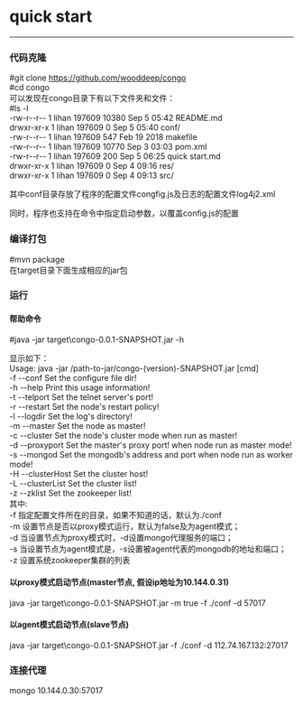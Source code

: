 # quick start
***


### 代码克隆
#git clone https://github.com/wooddeep/congo  
#cd congo  
可以发现在congo目录下有以下文件夹和文件：     
#ls -l  
-rw-r--r-- 1 lihan 197609 10380 Sep  5 05:42 README.md  
drwxr-xr-x 1 lihan 197609     0 Sep  5 05:40 conf/  
-rw-r--r-- 1 lihan 197609   547 Feb 19  2018 makefile  
-rw-r--r-- 1 lihan 197609 10770 Sep  3 03:03 pom.xml  
-rw-r--r-- 1 lihan 197609   200 Sep  5 06:25 quick start.md  
drwxr-xr-x 1 lihan 197609     0 Sep  4 09:16 res/  
drwxr-xr-x 1 lihan 197609     0 Sep  4 09:13 src/  

其中conf目录存放了程序的配置文件congfig.js及日志的配置文件log4j2.xml  

同时，程序也支持在命令中指定启动参数，以覆盖config.js的配置
 
### 编译打包
#mvn package  
在target目录下面生成相应的jar包

### 运行

#### 帮助命令
#java -jar target\congo-0.0.1-SNAPSHOT.jar -h

显示如下：  
Usage: java -jar /path-to-jar/congo-(version)-SNAPSHOT.jar [cmd]  
        -f      --conf  Set the configure file dir!  
        -h      --help  Print this usage information!  
        -t      --telport       Set the telnet server's port!  
        -r      --restart       Set the node's restart policy!  
        -l      --logdir        Set the log's directory!  
        -m      --master        Set the node as master!  
        -c      --cluster       Set the node's cluster mode when run as master!  
        -d      --proxyport     Set the master's proxy port! when node run as master mode!  
        -s      --mongod        Set the mongodb's address and port when node run as worker mode!  
        -H      --clusterHost   Set the cluster host!  
        -L      --clusterList   Set the cluster list!  
        -z      --zklist        Set the zookeeper list!  
其中:  
-f 指定配置文件所在的目录，如果不知道的话，默认为./conf    
-m 设置节点是否以proxy模式运行，默认为false及为agent模式；  
-d 当设置节点为proxy模式时，-d设置mongo代理服务的端口；  
-s 当设置节点为agent模式是，-s设置被agent代表的mongodb的地址和端口；  
-z 设置系统zookeeper集群的列表  

#### 以proxy模式启动节点(master节点, 假设ip地址为10.144.0.31)
java -jar target\congo-0.0.1-SNAPSHOT.jar -m true -f ./conf -d 57017

#### 以agent模式启动节点(slave节点)
java -jar target\congo-0.0.1-SNAPSHOT.jar -f ./conf -d 112.74.167.132:27017  

### 连接代理
mongo 10.144.0.30:57017  

 
        